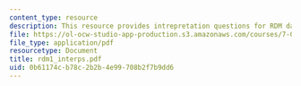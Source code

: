 ```yaml
---
content_type: resource
description: This resource provides intrepretation questions for RDM day 1.
file: https://ol-ocw-studio-app-production.s3.amazonaws.com/courses/7-02-experimental-biology-communication-spring-2005/0b61174cb78c2b2b4e99708b2f7b9dd6_rdm1_interps.pdf
file_type: application/pdf
resourcetype: Document
title: rdm1_interps.pdf
uid: 0b61174c-b78c-2b2b-4e99-708b2f7b9dd6
---
```

